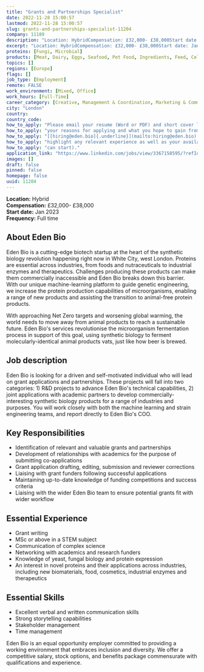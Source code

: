 ```yaml
---
title: "Grants and Partnerships Specialist"
date: 2022-11-28 15:00:57
lastmod: 2022-11-28 15:00:57
slug: grants-and-partnerships-specialist-11204
company: 11189
description: "Location: HybridCompensation: £32,000- £38,000Start date: Jan 2023Frequency: Full time"
excerpt: "Location: HybridCompensation: £32,000- £38,000Start date: Jan 2023Frequency: Full time"
proteins: [Fungi, Microbial]
products: [Meat, Dairy, Eggs, Seafood, Pet Food, Ingredients, Feed, Cell Culture Media, Technology & Equipment, Materials]
topics: []
regions: [Europe]
flags: []
job_type: [Employment]
remote: FALSE
work_environment: [Mixed, Office]
work_hours: [Full-Time]
career_category: [Creative, Management & Coordination, Marketing & Communications, Operations, Research]
city: "London"
country: 
country_code: 
how_to_apply: "Please email your resume (Word or PDF) and short cover letter outlining"
how_to_apply: "your reasons for applying and what you hope to gain from the role to:"
how_to_apply: "[[hiring@eden.bio]{.underline}](mailto:hiring@eden.bio). Be sure to"
how_to_apply: "highlight any relevant experience as well as your availability (when you"
how_to_apply: "can start)."
application_link: "https://www.linkedin.com/jobs/view/3367158595/?refId=Ni6HcnCXq3YRozII8d1vjA%3D%3D"
images: []
draft: false
pinned: false
homepage: false
uuid: 11204
---
```

**Location:** Hybrid\
**Compensation:** £32,000- £38,000\
**Start date:** Jan 2023\
**Frequency:** Full time

## About Eden Bio

Eden Bio is a cutting-edge biotech startup at the heart of the synthetic
biology revolution happening right now in White City, west London.
Proteins are essential across industries, from foods and nutraceuticals
to industrial enzymes and therapeutics. Challenges producing these
products can make them commercially inaccessible and Eden Bio breaks
down this barrier. With our unique machine-learning platform to guide
genetic engineering, we increase the protein production capabilities of
microorganisms, enabling a range of new products and assisting the
transition to animal-free protein products.

With approaching Net Zero targets and worsening global warming, the
world needs to move away from animal products to reach a sustainable
future. Eden Bio's services revolutionise the microorganism fermentation
process in support of this goal, using synthetic biology to ferment
molecularly-identical animal products vats, just like how beer is
brewed.

## Job description

Eden Bio is looking for a driven and self-motivated individual who will
lead on grant applications and partnerships. These projects will fall
into two categories: 1) R&D projects to advance Eden Bio's technical
capabilities, 2) joint applications with academic partners to develop
commercially-interesting synthetic biology products for a range of
industries and purposes. You will work closely with both the machine
learning and strain engineering teams, and report directly to Eden Bio's
COO.

## Key Responsibilities

-   Identification of relevant and valuable grants and partnerships
-   Development of relationships with academics for the purpose of
    submitting co-applications
-   Grant application drafting, editing, submission and reviewer
    corrections
-   Liaising with grant funders following successful applications
-   Maintaining up-to-date knowledge of funding competitions and success
    criteria
-   Liaising with the wider Eden Bio team to ensure potential grants fit
    with wider workflow

## Essential Experience

-   Grant writing 
-   MSc or above in a STEM subject 
-   Communication of complex science
-   Networking with academics and research funders
-   Knowledge of yeast, fungal biology and protein expression
-   An interest in novel proteins and their applications across
    industries, including new biomaterials, food, cosmetics, industrial
    enzymes and therapeutics

## Essential Skills

-   Excellent verbal and written communication skills
-   Strong storytelling capabilities
-   Stakeholder management
-   Time management

Eden Bio is an equal opportunity employer committed to providing a
working environment that embraces inclusion and diversity. We offer a
competitive salary, stock options, and benefits package commensurate
with qualifications and experience.

 
